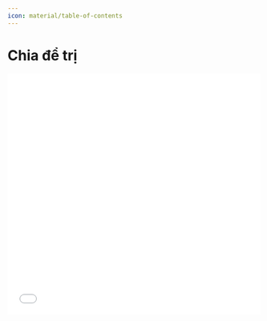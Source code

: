 ```yaml
---
icon: material/table-of-contents
---
```


# Chia để trị

<div>
    <iframe style="width: 100%; height: 480px" frameBorder=0 src="../topic-index.html">Mục lục</iframe>
</div>